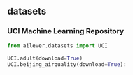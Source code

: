 ## datasets
### UCI Machine Learning Repository
```python
from ailever.datasets import UCI

UCI.adult(download=True)
UCI.beijing_airquality(download=True):

```
